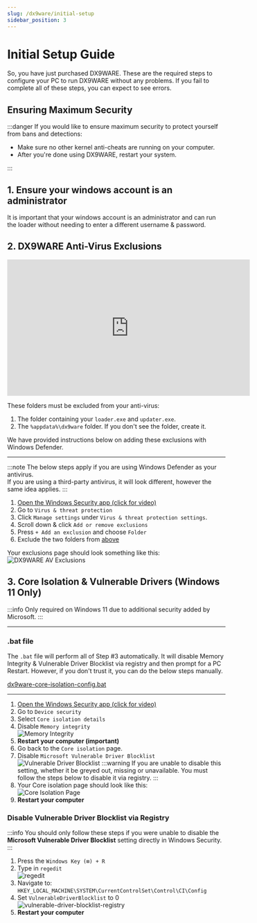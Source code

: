 ```yaml
---
slug: /dx9ware/initial-setup
sidebar_position: 3
---
```


# Initial Setup Guide

So, you have just purchased DX9WARE. These are the required steps to configure your PC to run DX9WARE without any problems.
If you fail to complete all of these steps, you can expect to see errors.

## Ensuring Maximum Security

:::danger
If you would like to ensure maximum security to protect yourself from bans and detections:

- Make sure no other kernel anti-cheats are running on your computer.
- After you're done using DX9WARE, restart your system.

:::

## 1. Ensure your windows account is an administrator

It is important that your windows account is an administrator and can run the loader without needing to enter a different username & password.

## 2. DX9WARE Anti-Virus Exclusions

<iframe width="560" height="315" src="https://www.youtube.com/embed/I3vpY_-kbRA?si=LYFRTQVO4exVQDnz" title="YouTube video player" frameborder="0" allow="accelerometer; autoplay; clipboard-write; encrypted-media; gyroscope; picture-in-picture; web-share" referrerpolicy="strict-origin-when-cross-origin" allowfullscreen></iframe>

These folders must be excluded from your anti-virus:

1. The folder containing your `loader.exe` and `updater.exe`.
2. The `%appdata%\dx9ware` folder. If you don't see the folder, create it.

We have provided instructions below on adding these exclusions with Windows Defender.

---

:::note
The below steps apply if you are using Windows Defender as your antivirus. <br />
If you are using a third-party antivirus, it will look different, however the same idea applies.
:::



1. [Open the Windows Security app (click for video)](https://www.youtube.com/watch?v=0wr1gIY6G2I)
2. Go to `Virus & threat protection`
3. Click `Manage settings` under `Virus & threat protection settings`.
4. Scroll down & click `Add or remove exclusions`
5. Press `+ Add an exclusion` and choose `Folder`
6. Exclude the two folders from [above](#1-dx9ware-anti-virus-exclusions)

Your exclusions page should look something like this:<br />
![DX9WARE AV Exclusions](/img/dx9ware/dx9ware-av-exclusions.png)

## 3. Core Isolation & Vulnerable Drivers (Windows 11 Only)

:::info
Only required on Windows 11 due to additional security added by Microsoft.
:::

--- 

### .bat file
The `.bat` file will perform all of Step #3 automatically. It will disable Memory Integrity & Vulnerable Driver Blocklist via registry and then prompt for a PC Restart. However, if you don't trust it, you can do the below steps manually.

[dx9ware-core-isolation-config.bat](/assets/dx9ware-core-isolation-config.bat)

--- 

1. [Open the Windows Security app (click for video)](https://www.youtube.com/watch?v=0wr1gIY6G2I)
2. Go to `Device security`
3. Select `Core isolation details`
4. Disable `Memory integrity`<br />
   ![Memory Integrity](/img/memory-integrity.png)
5. **Restart your computer (important)**
6. Go back to the `Core isolation` page.
7. Disable `Microsoft Vulnerable Driver Blocklist`<br />
   ![Vulnerable Driver Blocklist](/img/vulnerable-driver-blocklist.png)
   :::warning
   If you are unable to disable this setting, whether it be greyed out, missing or unavailable. You must follow the steps below to disable it via registry.
   :::
8. Your Core isolation page should look like this:<br />
   ![Core Isolation Page](/img/core-isolation-and-vulnerable-drivers.png)
9. **Restart your computer**

### Disable Vulnerable Driver Blocklist via Registry

:::info
You should only follow these steps if you were unable to disable the **Microsoft Vulnerable Driver Blocklist** setting directly in Windows Security.
:::

1. Press the `Windows Key (⊞) + R`
2. Type in `regedit`<br />
   ![regedit](/img/regedit.png)
3. Navigate to: `HKEY_LOCAL_MACHINE\SYSTEM\CurrentControlSet\Control\CI\Config`
4. Set `VulnerableDriverBlocklist` to 0<br />
   ![vulnerable-driver-blocklist-registry](/img/vulnerable-driver-blocklist-registry.png)
5. **Restart your computer**
